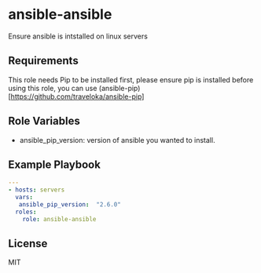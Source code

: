 # ansible-ansible
Ensure ansible is intstalled on linux servers

## Requirements
This role needs Pip to be installed first, please ensure pip is installed before using this role, you can use (ansible-pip)[https://github.com/traveloka/ansible-pip]

## Role Variables
- ansible_pip_version: version of ansible you wanted to install.

## Example Playbook
```yaml
---
- hosts: servers
  vars:
   ansible_pip_version:  "2.6.0"
  roles:
    role: ansible-ansible
```

## License
MIT 